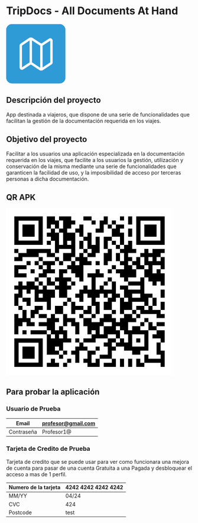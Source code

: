 # TripDocs - All Documents At Hand
![logo](/src/assets/logo.png)
## Descripción del proyecto
App destinada a viajeros, que dispone de una serie de funcionalidades que facilitan la gestión de la documentación requerida en los viajes.
## Objetivo del proyecto
Facilitar a los usuarios una aplicación especializada en la documentación requerida en los viajes, que facilite a los usuarios la gestión, utilización y conservación de la misma mediante una serie de funcionalidades que garanticen la facilidad de uso, y la imposibilidad de acceso por terceras personas a dicha documentación.
## QR APK
![apk](qr-tripdocs.png)
## Para probar la aplicación
### Usuario de Prueba
Email | profesor@gmail.com |
--- | --- |
Contraseña | Profesor1@ |
### Tarjeta de Credito de Prueba
Tarjeta de credito que se puede usar para ver como funcionara una mejora de cuenta para pasar de una cuenta Gratuita a una Pagada y desbloquear el acceso a mas de 1 perfil.

Numero de la tarjeta | 4242 4242 4242 4242 |
--- | --- |
MM/YY | 04/24 |
CVC | 424 |
Postcode | test |
